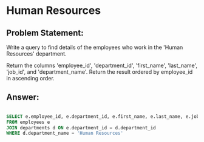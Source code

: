 # Human Resources

## Problem Statement:
Write a query to find details of the employees who work in the 'Human Resources' department.

Return the columns 'employee_id', 'department_id', 'first_name', 'last_name', 'job_id', and 'department_name'.
Return the result ordered by employee_id in ascending order.


## Answer:

```sql

SELECT e.employee_id, e.department_id, e.first_name, e.last_name, e.job_id, d.department_name 
FROM employees e 
JOIN departments d ON e.department_id = d.department_id 
WHERE d.department_name = 'Human Resources'
